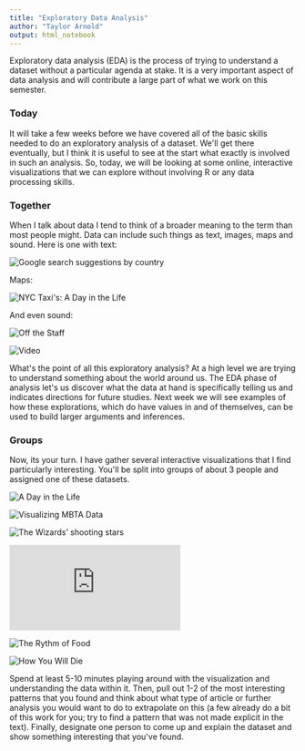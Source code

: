 ```yaml
---
title: "Exploratory Data Analysis"
author: "Taylor Arnold"
output: html_notebook
---
```




Exploratory data analysis (EDA) is the process of trying to
understand a dataset without a particular agenda at stake.
It is a very important aspect of data analysis and will contribute
a large part of what we work on this semester.

### Today

It will take a few weeks before we have covered all of the basic
skills needed to do an exploratory analysis of a dataset. We'll get
there eventually, but I think it is useful to see at the start what
exactly is involved in such an analysis. So, today, we will be
looking at some online, interactive visualizations that we can
explore without involving R or any data processing skills.

### Together

When I talk about data I tend to think of a broader meaning to the
term than most people might. Data can include such things as text,
images, maps and sound. Here is one with text:

![Google search suggestions by country](https://noahveltman.com/suggest/)

Maps:

![NYC Taxi's: A Day in the Life](http://chriswhong.github.io/nyctaxi/)

And even sound:

![Off the Staff](https://www.c82.net/offthestaff/)

![Video](https://www.youtube.com/watch?list=PLw6QMmIiPBlU_dElMDoJn4RUBvpp_bUwi&v=DxkpN4PUOzA)

What's the point of all this exploratory analysis? At a high level
we are trying to understand something about the world around us.
The EDA phase of analysis let's us discover what the data at hand
is specifically telling us and indicates directions for future
studies. Next week we will see examples of how these explorations,
which do have values in and of themselves, can be used to build
larger arguments and inferences.

### Groups

Now, its your turn. I have gather several interactive visualizations
that I find particularly interesting. You'll be split into groups of
about 3 people and assigned one of these datasets.

![A Day in the Life](http://flowingdata.com/2015/12/15/a-day-in-the-life-of-americans/)

![Visualizing MBTA Data](http://mbtaviz.github.io/)

![The Wizards’ shooting stars](http://www.washingtonpost.com/wp-srv/special/sports/wizards-shooting-stars/)

![The Voting Habits of Americans Like You](https://www.nytimes.com/interactive/2016/06/10/upshot/voting-habits.html)

![The Rythm of Food](http://rhythm-of-food.net/#explore)

![How You Will Die](http://flowingdata.com/2016/01/19/how-you-will-die/)

Spend at least 5-10 minutes playing around with the visualization and
understanding the data within it. Then, pull out 1-2 of the most
interesting patterns that you found and think about what type of
article or further analysis you would want to do to extrapolate
on this (a few already do a bit of this work for you; try to find
a pattern that was not made explicit in the text). Finally, designate
one person to come up and explain the dataset and show something
interesting that you've found.


